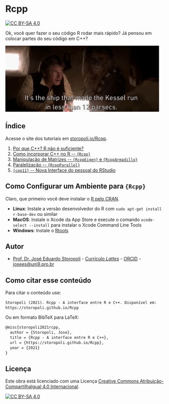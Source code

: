 # Rcpp

[![CC BY-SA 4.0][cc-by-sa-shield]][cc-by-sa]


Ok, você quer fazer o seu código R rodar mais rápido? Já pensou em colocar partes do seu código em C++?

![12-parsecs](images/12-parsecs.gif)


## Índice

Acesse o site dos tutoriais em [storopoli.io/Rcpp](https://storopoli.io/Rcpp).

1. [Por que C++? R não é suficiente?](https://storopoli.io/Rcpp/1-Porque_CPP.html)
2. [Como incorporar C++ no R -- `{Rcpp}`](https://storopoli.io/Rcpp/2-Rcpp.html)
3. [Manipulação de Matrizes -- `{RcppEigen}` e `{RcppArmadillo}`](https://storopoli.io/Rcpp/3-RcppEigen_RcppArmadillo.html)
4. [Paralelização -- `{RcppParallel}`](https://storopoli/.io/Rcpp/4-RcppParallel.html)
5. [`{cpp11}` -- Nova Interface do pessoal do RStudio](https://storopoli.io/Rcpp/5-cpp11.html)

## Como Configurar um Ambiente para `{Rcpp}`

Claro, que primeiro você deve instalar o [R pelo CRAN](https://cran.r-project.org).

* **Linux**: Instale a versão desenvolvedor do R com `sudo apt-get install r-base-dev` ou similar
* **MacOS**: Instale o Xcode da App Store e execute o comando `xcode-select --install` para instalar o Xcode Command Line Tools
* **Windows**: Instale o [Rtools](https://cran.r-project.org/bin/windows/Rtools/)

## Autor

* [Prof. Dr. José Eduardo Storopoli](https://storopoli.io) - [Currículo *Lattes*](http://lattes.cnpq.br/2281909649311607) - [ORCID](https://orcid.org/0000-0002-0559-5176) - [josees@uni9.pro.br](mailto:josees@uni9.pro.br)

## Como citar esse conteúdo

Para citar o conteúdo use:

```
Storopoli (2021). Rcpp - A interface entre R e C++. Disponível em: https://storopoli.github.io/Rcpp
```

Ou em formato BibTeX para LaTeX:

```
@misc{storopoli2021rcpp,
  author = {Storopoli, Jose},
  title = {Rcpp - A interface entre R e C++},
  url = {https://storopoli.github.io/Rcpp},
  year = {2021}
}
```

## Licença

Este obra está licenciado com uma Licença
[Creative Commons Atribuição-CompartilhaIgual 4.0 Internacional][cc-by-sa].

[![CC BY-SA 4.0][cc-by-sa-image]][cc-by-sa]

[cc-by-sa]: http://creativecommons.org/licenses/by-sa/4.0/
[cc-by-sa-image]: https://licensebuttons.net/l/by-sa/4.0/88x31.png
[cc-by-sa-shield]: https://img.shields.io/badge/License-CC%20BY--SA%204.0-lightgrey.svg
